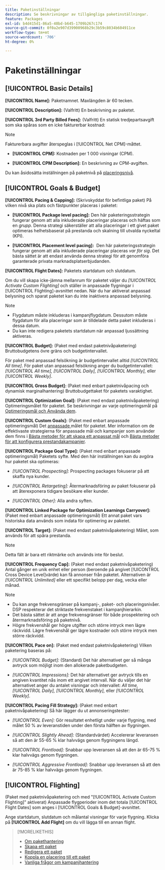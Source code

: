 ```yaml
---
title: Paketinställningar
description: Se beskrivningar av tillgängliga paketinställningar.
feature: Packages
exl-id: b4d415d1-86a5-40bd-b645-1709b267c174
source-git-commit: 0f0a2e907d39900968b29c3b59c8034b604911ce
workflow-type: tm+mt
source-wordcount: '706'
ht-degree: 0%

---
```


# Paketinställningar

## [!UICONTROL Basic Details]

**[!UICONTROL Name]:** Paketnamnet. Maxlängden är 60 tecken.

**[!UICONTROL Description]:** (Valfritt) En beskrivning av paketet.

**[!UICONTROL 3rd Party Billed Fees]:** (Valfritt) En statisk tredjepartsavgift som ska spåras som en icke fakturerbar kostnad:

>[!NOTE]
>
>Fakturerbara avgifter återspeglas i [!UICONTROL Net CPM]-måttet.
* **[!UICONTROL CPM]:** Kostnaden per 1 000 visningar (CPM).

* **[!UICONTROL CPM Description]:** En beskrivning av CPM-avgiften.

Du kan åsidosätta inställningen på paketnivå på [placeringsnivå](/help/dsp/campaign-management/placements/placement-settings.md).

## [!UICONTROL Goals & Budget]

**[!UICONTROL Pacing & Capping]:** (Skrivskyddat för befintliga paket) På vilken nivå ska plats och fästpunkter placeras i paketet:

* **[!UICONTROL Package level pacing]:** Den här paketeringsstrategin fungerar genom att alla inkluderade placeringar placeras och häftas som en  *grupp*. Denna strategi säkerställer att alla placeringar i ett givet paket optimeras helhetsbaserat på prestanda och skalning till utvalda nyckeltal (KPI).

* **[!UICONTROL Placement level pacing]:**  Den här paketeringsstrategin fungerar genom att alla inkluderade placeringar placeras  *var för sig*. Det bästa sättet är att endast använda denna strategi för att genomföra garanterade privata marknadsplatserbjudanden.

**[!UICONTROL Flight Dates]:** Paketets startdatum och slutdatum.

Om du vill skapa icke-jämna mellanrum för paketet väljer du *[!UICONTROL *Activate Custom Flighting]** och ställer in anpassade flygningar i [!UICONTROL Flighting]-avsnittet nedan. När du har aktiverat anpassad belysning och sparat paketet kan du inte inaktivera anpassad belysning.

>[!NOTE]
>
>* Flygdatum måste inkluderas i kampanjflygdatum. Dessutom måste flygdatum för alla placeringar som är tilldelade detta paket inkluderas i dessa datum.
> * Du kan inte redigera paketets startdatum när anpassad ljussättning aktiveras.


**[!UICONTROL Budget]:** (Paket med endast paketnivåpaketering) Bruttobudgetens övre gräns och budgetintervallet.

För paket med anpassad felsökning är budgetintervallet alltid *[!UICONTROL All time]*. För paket utan anpassad felsökning anger du budgetintervallet: *[!UICONTROL All time],* *[!UICONTROL Daily],* *[!UICONTROL Monthly],* eller *[!UICONTROL Weekly]*.

**[!UICONTROL Gross Budget]:** (Paket med enbart paketnivåpacing och dynamisk marginalhantering) Bruttobudgettaket för paketets varaktighet.

**[!UICONTROL Optimization Goal]:** (Paket med endast paketnivåpaketering) Optimeringsmålet för paketet. Se beskrivningar av varje optimeringsmål på [Optimeringsmål och Använda dem](/help/dsp/optimization/optimization-goals.md).

**[!UICONTROL Custom Goals]:** (Paket med enbart anpassade optimeringsmål) Det  [anpassade ](/help/dsp/optimization/custom-goal-about.md) målet för paketet. Mer information om de effektivaste strategierna för anpassade mål och kampanjer som använder dem finns i [Bästa metoder för att skapa ett anpassat mål](/help/dsp/optimization/custom-goal-best-practices.md) och [Bästa metoder för att konfigurera prestandakampanjer](/help/dsp/optimization/campaign-best-practices-performance.md).

**[!UICONTROL Package Goal Type]:** (Paket med enbart anpassade optimeringsmål) Paketets syfte. Med den här inställningen kan du avgöra hur paketet ska optimeras:

* *[!UICONTROL Prospecting]:* Prospecting packages fokuserar på att skaffa nya kunder.

* *[!UICONTROL Retargeting]:* Återmarknadsföring av paket fokuserar på att återexponera tidigare besökare eller kunder.

* *[!UICONTROL Other]:* Alla andra syften.

**[!UICONTROL Linked Package for Optimization Learnings Carryover]:** (Paket med enbart anpassade optimeringsmål) Ett annat paket vars historiska data används som indata för optimering av paketet.

**[!UICONTROL Target]:** (Paket med endast paketnivåpaketering) Målet, som används för att spåra prestanda.

>[!NOTE]
>
>Detta fält är bara ett riktmärke och används inte för beslut.

**[!UICONTROL Frequency Cap]:** (Paket med endast paketnivåpaketering) Antal gånger en unik enhet eller person (beroende på angivet  [!UICONTROL Cross Device Level]värde) kan få annonser från paketet. Alternativen är *[!UICONTROL Unlimited]* eller ett specifikt belopp per dag, vecka eller månad.

>[!NOTE]
>
>* Du kan ange frekvensgränser på kampanj-, paket- och placeringsnivåer. DSP respekterar det striktaste frekvenstaket i kampanjhierarkin.
>* Det bästa sättet är att ange frekvensgränser för både prospektering och återmarknadsföring på paketnivå.
> * Högre frekvenshål ger högre utgifter och större intryck men lägre räckvidd. Lägre frekvenshål ger lägre kostnader och större intryck men större räckvidd.


**[!UICONTROL Pace on]:** (Paket med endast paketnivåpaketering) Vilken paketering baseras på:

* *[!UICONTROL Budget]:* (Standard) Det här alternativet ger så många avtryck som möjligt inom den allokerade paketbudgeten.

* *[!UICONTROL Impressions]:* Det här alternativet ger avtryck tills en angiven kvantitet nås inom ett angivet intervall. När du väljer det här alternativet anger du antalet visningar och intervallet: *All time,* *[!UICONTROL Daily],* *[!UICONTROL Monthly],* eller *[!UICONTROL Weekly]*.

**[!UICONTROL Pacing Fill Strategy]:** (Paket med enbart paketnivåpaketering) Så här lägger du ut annonseringstester:

* *[!UICONTROL Even]:* Gör resultatet enhetligt under varje flygning, med målet 50 % av leveranstiden under den första hälften av flygningen.

* *[!UICONTROL Slightly Ahead]:* (Standardvärdet) Accelererar leveransen så att den är 55-65 % klar halvvägs genom flygningens längd.

* *[!UICONTROL Frontload]:* Snabbar upp leveransen så att den är 65-75 % klar halvvägs genom flygningen.

* *[!UICONTROL Aggressive Frontload]:* Snabbar upp leveransen så att den är 75-85 % klar halvvägs genom flygningen.

## [!UICONTROL Flighting]

(Paket med paketnivåpaketering och med &quot;[!UICONTROL Activate Custom Flighting]&quot; aktiverat) Anpassade flygperioder inom det totala [!UICONTROL Flight Dates] som anges i [!UICONTROL Goals & Budget]-avsnittet.

Ange startdatum, slutdatum och målantal visningar för varje flygning. Klicka på **[!UICONTROL Add Flight]** om du vill lägga till en annan flight.

>[!MORELIKETHIS]
>
>* [Om pakethantering](package-about.md)
>* [Skapa ett paket](package-create.md)
>* [Redigera ett paket](package-edit.md)
>* [Koppla en placering till ett paket](package-attach-placement.md)
>* [Vanliga frågor om kampanjhantering](/help/dsp/campaign-management/campaign-management-faq.md)

